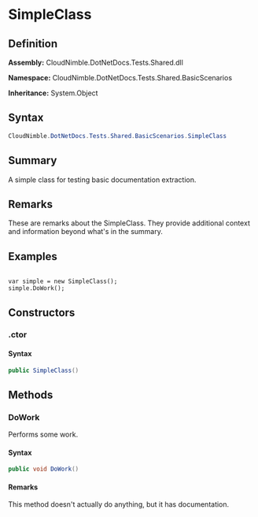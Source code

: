 # SimpleClass

## Definition

**Assembly:** CloudNimble.DotNetDocs.Tests.Shared.dll

**Namespace:** CloudNimble.DotNetDocs.Tests.Shared.BasicScenarios

**Inheritance:** System.Object

## Syntax

```csharp
CloudNimble.DotNetDocs.Tests.Shared.BasicScenarios.SimpleClass
```

## Summary

A simple class for testing basic documentation extraction.

## Remarks

These are remarks about the SimpleClass. They provide additional context
            and information beyond what's in the summary.

## Examples

<code>
var simple = new SimpleClass();
simple.DoWork();
</code>

## Constructors

### .ctor

#### Syntax

```csharp
public SimpleClass()
```

## Methods

### DoWork

Performs some work.

#### Syntax

```csharp
public void DoWork()
```

#### Remarks

This method doesn't actually do anything, but it has documentation.

